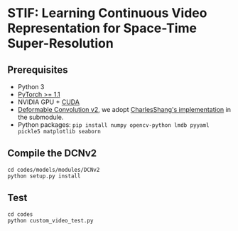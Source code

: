 # STIF: Learning Continuous Video Representation for Space-Time Super-Resolution

## Prerequisites

- Python 3
- [PyTorch >= 1.1](https://pytorch.org/)
- NVIDIA GPU + [CUDA](https://developer.nvidia.com/cuda-downloads)
- [Deformable Convolution v2](https://arxiv.org/abs/1811.11168), we adopt [CharlesShang's implementation](https://github.com/CharlesShang/DCNv2) in the submodule.
- Python packages: `pip install numpy opencv-python lmdb pyyaml pickle5 matplotlib seaborn`

## Compile the DCNv2
```Shell
cd codes/models/modules/DCNv2
python setup.py install
```

## Test
```
cd codes
python custom_video_test.py
```
